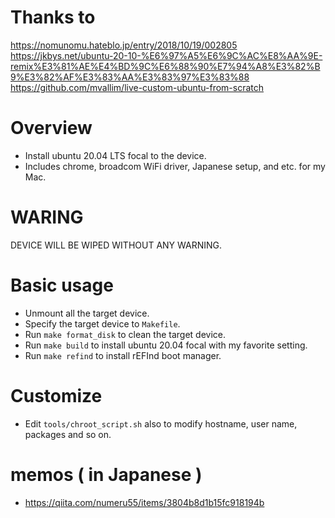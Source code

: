 # Thanks to

https://nomunomu.hateblo.jp/entry/2018/10/19/002805
https://jkbys.net/ubuntu-20-10-%E6%97%A5%E6%9C%AC%E8%AA%9E-remix%E3%81%AE%E4%BD%9C%E6%88%90%E7%94%A8%E3%82%B9%E3%82%AF%E3%83%AA%E3%83%97%E3%83%88
https://github.com/mvallim/live-custom-ubuntu-from-scratch

# Overview

- Install ubuntu 20.04 LTS focal to the device.
- Includes chrome, broadcom WiFi driver, Japanese setup, and etc. for my Mac.

# WARING

DEVICE WILL BE WIPED WITHOUT ANY WARNING.

# Basic usage

- Unmount all the target device.
- Specify the target device to `Makefile`.
- Run `make format_disk` to clean the target device.
- Run `make build` to install ubuntu 20.04 focal with my favorite setting.
- Run `make refind` to install rEFInd boot manager.

# Customize

- Edit `tools/chroot_script.sh` also to modify hostname, user name, packages and so on.

# memos ( in Japanese )

- https://qiita.com/numeru55/items/3804b8d1b15fc918194b
